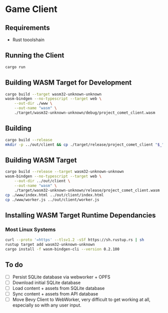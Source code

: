 # Game Client

## Requirements
- Rust tooolshain

## Running the Client
```sh
cargo run
```

## Building WASM Target for Development
```sh
cargo build --target wasm32-unknown-unknown
wasm-bindgen --no-typescript --target web \
    --out-dir ./www \
    --out-name "wasm" \
    ./target/wasm32-unknown-unknown/debug/project_comet_client.wasm
```

## Building
```sh
cargo build --release
mkdir -p ../out/client && cp ./target/release/project_comet_client "$_"
```

## Building WASM Target
```sh
cargo build --release --target wasm32-unknown-unknown
wasm-bindgen --no-typescript --target web \
    --out-dir ../out/client \
    --out-name "wasm" \
    ./target/wasm32-unknown-unknown/release/project_comet_client.wasm
cp ./www/index.html ../out/client/index.html
cp ./www/worker.js ../out/client/worker.js
```

## Installing WASM Target Runtime Dependancies
### Most Linux Systems
```sh
curl --proto '=https' --tlsv1.2 -sSf https://sh.rustup.rs | sh
rustup target add wasm32-unknown-unknown
cargo install -f wasm-bindgen-cli --version 0.2.100
```

## To do
- [ ] Persist SQLite database via webworker + OPFS
- [ ] Download initial SQLite database
- [ ] Load content + assets from SQLite database
- [ ] Sync content + assets from API database
- [ ] Move Bevy Client to WebWorker, very difficult to get working at all, especially so with any user input.